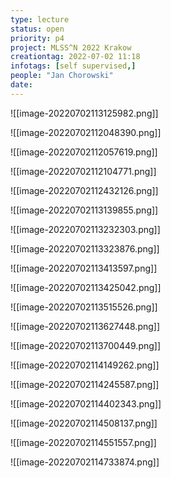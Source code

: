 ```yaml
---
type: lecture
status: open
priority: p4
project: MLSS^N 2022 Krakow
creationtag: 2022-07-02 11:18
infotags: [self supervised,]
people: "Jan Chorowski"
date:
---
```

![[image-20220702113125982.png]]


![[image-20220702112048390.png]]

![[image-20220702112057619.png]]


![[image-20220702112104771.png]]

![[image-20220702112432126.png]]

![[image-20220702113139855.png]]

![[image-20220702113232303.png]]

![[image-20220702113323876.png]]

![[image-20220702113413597.png]]

![[image-20220702113425042.png]]

![[image-20220702113515526.png]]

![[image-20220702113627448.png]]

![[image-20220702113700449.png]]

![[image-20220702114149262.png]]

![[image-20220702114245587.png]]

![[image-20220702114402343.png]]

![[image-20220702114508137.png]]

![[image-20220702114551557.png]]

![[image-20220702114733874.png]]

